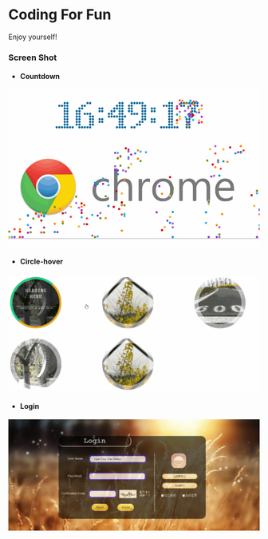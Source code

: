 # Coding For Fun

Enjoy yourself!

### Screen Shot

* #### Countdown

![countdown](https://github.com/AwesomeIcon/Coding/blob/master/CountDown/countdown.gif)

* #### Circle-hover

![circle-hover](https://github.com/AwesomeIcon/Coding/blob/master/Circle-hover/circle-hover.gif)

* #### Login

![login](https://github.com/AwesomeIcon/Coding/blob/master/Login/login.png)
